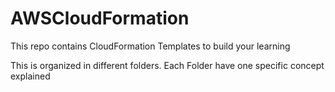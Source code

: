 # AWSCloudFormation
This repo contains CloudFormation Templates to build your learning

This is organized in different folders. Each Folder have one specific concept explained
